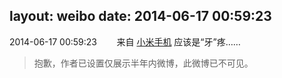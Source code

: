 layout: weibo
date: 2014-06-17 00:59:23
---
2014-06-17 00:59:23  &nbsp;&nbsp;&nbsp;&nbsp;&nbsp;&nbsp; 来自 <a href="http://app.weibo.com/t/feed/22zMnn" rel="nofollow">小米手机</a>
应该是“牙”疼……
>  抱歉，作者已设置仅展示半年内微博，此微博已不可见。 ​​​
